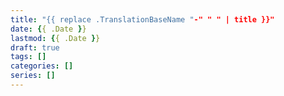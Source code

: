 ```yaml
---
title: "{{ replace .TranslationBaseName "-" " " | title }}"
date: {{ .Date }}
lastmod: {{ .Date }}
draft: true
tags: []
categories: []
series: []
---
```


